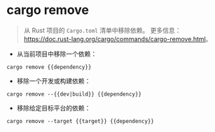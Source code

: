 # cargo remove

> 从 Rust 项目的 `Cargo.toml` 清单中移除依赖。
> 更多信息：<https://doc.rust-lang.org/cargo/commands/cargo-remove.html>。

- 从当前项目中移除一个依赖：

`cargo remove {{dependency}}`

- 移除一个开发或构建依赖：

`cargo remove --{{dev|build}} {{dependency}}`

- 移除给定目标平台的依赖：

`cargo remove --target {{target}} {{dependency}}`